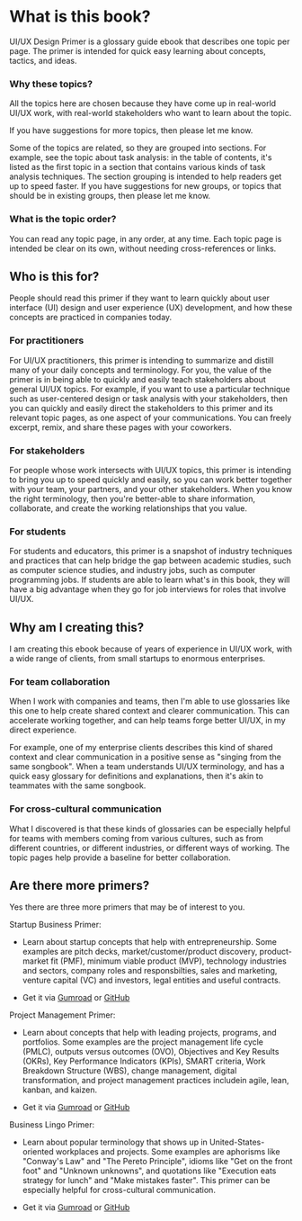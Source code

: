 # What is this book?

UI/UX Design Primer is a glossary guide ebook that describes one topic per page. The primer is intended for quick easy learning about concepts, tactics, and ideas. 

### Why these topics?

All the topics here are chosen because they have come up in real-world UI/UX work, with real-world stakeholders who want to learn about the topic.

If you have suggestions for more topics, then please let me know.

Some of the topics are related, so they are grouped into sections. For example, see the topic about task analysis: in the table of contents, it's listed as the first topic in a section that contains various kinds of task analysis techniques. The section grouping is intended to help readers get up to speed faster. If you have suggestions for new groups, or topics that should be in existing groups, then please let me know.

### What is the topic order?

You can read any topic page, in any order, at any time. Each topic page is intended be clear on its own, without needing cross-references or links.


## Who is this for?

People should read this primer if they want to learn quickly about user interface (UI) design and user experience (UX) development, and how these concepts are practiced in companies today.

### For practitioners

For UI/UX practitioners, this primer is intending to summarize and distill many of your daily concepts and terminology. For you, the value of the primer is in being able to quickly and easily teach stakeholders about general UI/UX topics. For example, if you want to use a particular technique such as user-centered design or task analysis with your stakeholders, then you can quickly and easily direct the stakeholders to this primer and its relevant topic pages, as one aspect of your communications. You can freely excerpt, remix, and share these pages with your coworkers.

### For stakeholders

For people whose work intersects with UI/UX topics, this primer is intending to bring you up to speed quickly and easily, so you can work better together with your team, your partners, and your other stakeholders. When you know the right terminology, then you're better-able to share information, collaborate, and create the working relationships that you value.

### For students

For students and educators, this primer is a snapshot of industry techniques and practices that can help bridge the gap between academic studies, such as computer science studies, and industry jobs, such as computer programming jobs. If students are able to learn what's in this book, they will have a big advantage when they go for job interviews for roles that involve UI/UX.


## Why am I creating this?

I am creating this ebook because of years of experience in UI/UX work, with a wide range of clients, from small startups to enormous enterprises. 


### For team collaboration

When I work with companies and teams, then I'm able to use glossaries like this one to help create shared context and clearer communication. This can accelerate working together, and can help teams forge better UI/UX, in my direct experience.

For example, one of my enterprise clients describes this kind of shared context and clear communication in a positive sense as "singing from the same songbook". When a team understands UI/UX terminology, and has a quick easy glossary for definitions and explanations, then it's akin to teammates with the same songbook.


### For cross-cultural communication

What I discovered is that these kinds of glossaries can be especially helpful for teams with members coming from various cultures, such as from different countries, or different industries, or different ways of working. The topic pages help provide a baseline for better collaboration.


## Are there more primers?

Yes there are three more primers that may be of interest to you.

Startup Business Primer: 

* Learn about startup concepts that help with entrepreneurship. Some examples are pitch decks, market/customer/product discovery, product-market fit (PMF), minimum viable product (MVP), technology industries and sectors, company roles and responsbilties, sales and marketing, venture capital (VC) and investors, legal entities and useful contracts.

* Get it via [Gumroad](https://gumroad.com/l/startup-business-primer) or [GitHub](https://github.com/sixarm/startup-business-primer)

Project Management Primer:

* Learn about concepts that help with leading projects, programs, and portfolios. Some examples are the project management life cycle (PMLC), outputs versus outcomes (OVO), Objectives and Key Results (OKRs), Key Performance Indicators (KPIs), SMART criteria, Work Breakdown Structure (WBS), change management, digital transformation, and project management practices includein agile, lean, kanban, and kaizen.

* Get it via [Gumroad](https://gumroad.com/l/project-management-primer) or [GitHub](https://github.com/sixarm/project-management-primer)


Business Lingo Primer:

* Learn about popular terminology that shows up in United-States-oriented workplaces and projects. Some examples are aphorisms like "Conway's Law" and "The Pereto Principle", idioms like "Get on the front foot" and "Unknown unknowns", and quotations like "Execution eats strategy for lunch" and "Make mistakes faster". This primer can be especially helpful for cross-cultural communication.

* Get it via [Gumroad](https://gumroad.com/l/business-lingo-primer) or [GitHub](https://github.com/sixarm/business-lingo-primer)

